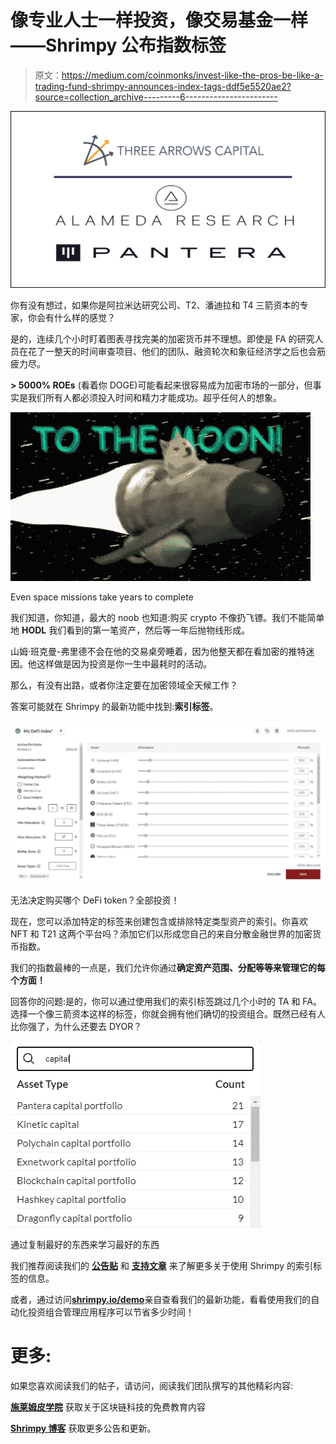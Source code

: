 # 像专业人士一样投资，像交易基金一样——Shrimpy 公布指数标签

> 原文：<https://medium.com/coinmonks/invest-like-the-pros-be-like-a-trading-fund-shrimpy-announces-index-tags-ddf5e5520ae2?source=collection_archive---------6----------------------->

![](img/463ce14f625227ccfeec1d7aaa69f884.png)

你有没有想过，如果你是阿拉米达研究公司、T2、潘迪拉和 T4 三箭资本的专家，你会有什么样的感觉？

是的，连续几个小时盯着图表寻找完美的加密货币并不理想。即使是 FA 的研究人员在花了一整天的时间审查项目、他们的团队、融资轮次和象征经济学之后也会筋疲力尽。

**> 5000% ROEs** (看着你 DOGE)可能看起来很容易成为加密市场的一部分，但事实是我们所有人都必须投入时间和精力才能成功。超乎任何人的想象。

![](img/b11e56895af502c2cf60292ffb2b4410.png)

Even space missions take years to complete

我们知道，你知道，最大的 noob 也知道:购买 crypto 不像扔飞镖。我们不能简单地 **HODL** 我们看到的第一笔资产，然后等一年后抛物线形成。

山姆·班克曼-弗里德不会在他的交易桌旁睡着，因为他整天都在看加密的推特迷因。他这样做是因为投资是你一生中最耗时的活动。

那么，有没有出路，或者你注定要在加密领域全天候工作？

答案可能就在 Shrimpy 的最新功能中找到:**索引标签**。

![](img/82a08b2803d3a148b2d7e197d805c0a3.png)

无法决定购买哪个 DeFi token？全部投资！

现在，您可以添加特定的标签来创建包含或排除特定类型资产的索引。你喜欢 NFT 和 T21 这两个平台吗？添加它们以形成您自己的来自分散金融世界的加密货币指数。

我们的指数最棒的一点是，我们允许你通过**确定资产范围、分配等等来管理它的每个方面！**

回答你的问题:是的，你可以通过使用我们的索引标签跳过几个小时的 TA 和 FA。选择一个像三箭资本这样的标签，你就会拥有他们确切的投资组合。既然已经有人比你强了，为什么还要去 DYOR？

![](img/1a6cb5e846c40a515546a3e5f2522a20.png)

通过复制最好的东西来学习最好的东西

我们推荐阅读我们的 [**公告贴**](https://blog.shrimpy.io/blog/feature-announcement-index-tags) 和 [**支持文章**](https://help.shrimpy.io/hc/en-us/articles/1260804748009-Index-Tags) 来了解更多关于使用 Shrimpy 的索引标签的信息。

或者，通过访问[**shrimpy.io/demo**](https://www.shrimpy.io/demo)亲自查看我们的最新功能，看看使用我们的自动化投资组合管理应用程序可以节省多少时间！

# 更多:

如果您喜欢阅读我们的帖子，请访问，阅读我们团队撰写的其他精彩内容:

[**施莱姆皮学院**](https://academy.shrimpy.io/) 获取关于区块链科技的免费教育内容

[**Shrimpy 博客**](https://blog.shrimpy.io/) 获取更多公告和更新。